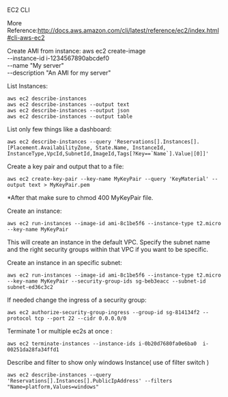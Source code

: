 EC2 CLI

More Reference:http://docs.aws.amazon.com/cli/latest/reference/ec2/index.html#cli-aws-ec2

Create AMI from instance:
aws ec2 create-image \
    --instance-id i-1234567890abcdef0 \
    --name "My server" \
    --description "An AMI for my server"

List Instances:

```console
aws ec2 describe-instances
aws ec2 describe-instances --output text
aws ec2 describe-instances --output json
aws ec2 describe-instances --output table

```


List only few things like a dashboard:

```console
aws ec2 describe-instances --query 'Reservations[].Instances[].[Placement.AvailabilityZone, State.Name, InstanceId, InstanceType,VpcId,SubnetId,ImageId,Tags[?Key==`Name`].Value|[0]]'
```



Create a key pair and output that to a file:
```console
aws ec2 create-key-pair --key-name MyKeyPair --query 'KeyMaterial' --output text > MyKeyPair.pem
```


*After that make sure to chmod 400 MyKeyPair file.


Create an instance:
```console
aws ec2 run-instances --image-id ami-8c1be5f6 --instance-type t2.micro --key-name MyKeyPair 
```


This will create an instance in the default VPC. Specify the subnet name and the right security groups within that VPC if you want to be specific.


Create an instance in an specific subnet:
```console
aws ec2 run-instances --image-id ami-8c1be5f6 --instance-type t2.micro --key-name MyKeyPair --security-group-ids sg-beb3eacc --subnet-id subnet-ed36c3c2
```


If needed change the ingress of a security group:
```console
aws ec2 authorize-security-group-ingress --group-id sg-814134f2 --protocol tcp --port 22 --cidr 0.0.0.0/0
```


Terminate 1 or multiple ec2s at once :
```console
aws ec2 terminate-instances --instance-ids i-0b20d7680fa0e6ba0  i-00251da28fa34ffd1
```



Describe and filter to show only windows Instance( use of filter switch )

```console
aws ec2 describe-instances --query 'Reservations[].Instances[].PublicIpAddress' --filters "Name=platform,Values=windows"

```




